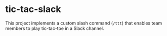 # tic-tac-slack

This project implements a custom slash command (`/ttt`) that enables team members to play tic-tac-toe in a Slack channel.

